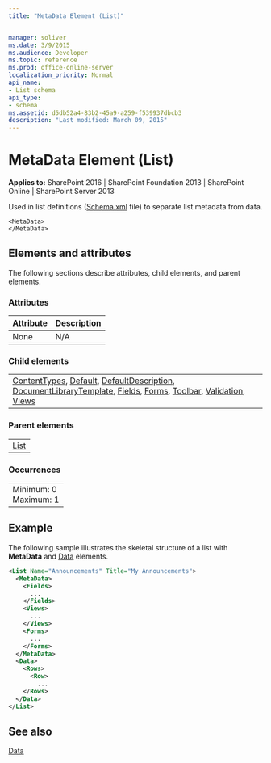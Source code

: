 ```yaml
---
title: "MetaData Element (List)"


manager: soliver
ms.date: 3/9/2015
ms.audience: Developer
ms.topic: reference
ms.prod: office-online-server
localization_priority: Normal
api_name:
- List schema
api_type:
- schema
ms.assetid: d5db52a4-83b2-45a9-a259-f539937dbcb3
description: "Last modified: March 09, 2015"
---
```


# MetaData Element (List)

 
  
 **Applies to:** SharePoint 2016 | SharePoint Foundation 2013 | SharePoint Online | SharePoint Server 2013
  
Used in list definitions ([Schema.xml](http://msdn.microsoft.com/library/c2f01064-80d8-47ee-b602-ecf4c480ac56%28Office.15%29.aspx) file) to separate list metadata from data. 
  
```
<MetaData>
</MetaData>
```

## Elements and attributes

The following sections describe attributes, child elements, and parent elements.

### Attributes

|**Attribute**|**Description**|
|:-----|:-----|
|None  <br/> |N/A  <br/> |
   
### Child elements

||
|:-----|
|[ContentTypes](contenttypes-element-list.md), [Default](default-element-listform.md), [DefaultDescription](defaultdescription-element-list.md), [DocumentLibraryTemplate](documentlibrarytemplate-element-list.md), [Fields](fields-element-list.md), [Forms](forms-element-list.md), [Toolbar](toolbar-element-list.md), [Validation](validation-element-list.md), [Views](views-element-list.md)|
   
### Parent elements

||
|:-----|
|[List](list-element-list.md)|
   
### Occurrences

||
|:-----|
|Minimum: 0  <br/> Maximum: 1  <br/> |
   
## Example

The following sample illustrates the skeletal structure of a list with **MetaData** and [Data](data-element-site.md) elements. 
  
```XML
<List Name="Announcements" Title="My Announcements">
  <MetaData>
    <Fields>
      ...
    </Fields>
    <Views>
      ...
    </Views>
    <Forms>
      ...
    </Forms>
  </MetaData>
  <Data>
    <Rows>
      <Row>
        ...
    </Rows>
  </Data>
</List>
```

## See also



[Data](data-element-site.md)

